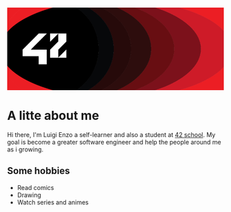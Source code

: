 
![42School](42school.png)

# A litte about me 

Hi there, I'm Luigi Enzo a self-learner and also a student at [42 school][ecole]. My goal is become a greater software engineer and help the people around me as i growing.

## Some hobbies

*	Read comics
*	Drawing
*	Watch series and animes



[ecole]: # "42 school France"

